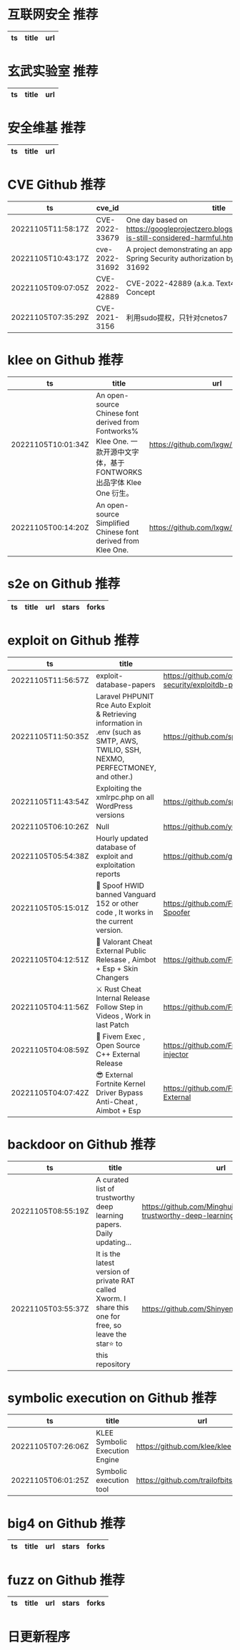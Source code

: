 # 互联网安全 推荐
| ts | title | url| 
| --- | --- | ---| 


# 玄武实验室 推荐
| ts | title | url| 
| --- | --- | ---| 


# 安全维基 推荐
| ts | title | url| 
| --- | --- | ---| 


# CVE Github 推荐
| ts | cve_id | title | url | cve_detail| 
| --- | --- | --- | --- | ---| 
| 20221105T11:58:17Z | CVE-2022-33679 | One day based on https://googleprojectzero.blogspot.com/2022/10/rc4-is-still-considered-harmful.html | https://github.com/Bdenneu/CVE-2022-33679 | | 
| 20221105T10:43:17Z | cve-2022-31692 | A project demonstrating an app that is vulnerable to Spring Security authorization bypass CVE-2022-31692 | https://github.com/SpindleSec/cve-2022-31692 | | 
| 20221105T09:07:05Z | CVE-2022-42889 | CVE-2022-42889 (a.k.a. Text4Shell) RCE Proof of Concept | https://github.com/sunnyvale-it/CVE-2022-42889-PoC | | 
| 20221105T07:35:29Z | CVE-2021-3156 | 利用sudo提权，只针对cnetos7 | https://github.com/PhuketIsland/CVE-2021-3156-centos7 | | 


# klee on Github 推荐
| ts | title | url | stars | forks| 
| --- | --- | --- | --- | ---| 
| 20221105T10:01:34Z | An open-source Chinese font derived from Fontworks% Klee One. 一款开源中文字体，基于 FONTWORKS 出品字体 Klee One 衍生。   | https://github.com/lxgw/LxgwWenKai | 9133 | 309| 
| 20221105T00:14:20Z | An open-source Simplified Chinese font derived from Klee One. | https://github.com/lxgw/LxgwWenkaiGB | 126 | 1| 


# s2e on Github 推荐
| ts | title | url | stars | forks| 
| --- | --- | --- | --- | ---| 


# exploit on Github 推荐
| ts | title | url | stars | forks| 
| --- | --- | --- | --- | ---| 
| 20221105T11:56:57Z | exploit-database-papers | https://github.com/offensive-security/exploitdb-papers | 415 | 70| 
| 20221105T11:50:35Z | Laravel PHPUNIT Rce Auto Exploit & Retrieving information in .env (such as SMTP, AWS, TWILIO, SSH, NEXMO, PERFECTMONEY, and other.) | https://github.com/splitsploit/laravel-rce | 0 | 0| 
| 20221105T11:43:54Z | Exploiting the xmlrpc.php on all WordPress versions | https://github.com/splitsploit/xmlrpc-exploit | 0 | 0| 
| 20221105T06:10:26Z | Null | https://github.com/yubhyper/Exploit-Version | 0 | 0| 
| 20221105T05:54:38Z | Hourly updated database of exploit and exploitation reports | https://github.com/gmatuz/inthewilddb | 105 | 11| 
| 20221105T05:15:01Z | 🔵 Spoof HWID banned Vanguard 152 or other code , It works in the current version. | https://github.com/Fnoberz/Valorant-Spoofer | 75 | 17| 
| 20221105T04:12:51Z | 🔫 Valorant Cheat External Public Relesase , Aimbot + Esp + Skin Changers  | https://github.com/Fnoberz/Valorant.External | 35 | 22| 
| 20221105T04:11:56Z | ⚔️ Rust Cheat Internal Release Follow Step in Videos , Work in last Patch | https://github.com/Fnoberz/Rust-internal | 22 | 7| 
| 20221105T04:08:59Z | 💉 Fivem Exec , Open Source C++ External Release | https://github.com/Fnoberz/Example-injector | 22 | 7| 
| 20221105T04:07:42Z | 😎 External Fortnite Kernel Driver Bypass Anti-Cheat , Aimbot + Esp  | https://github.com/Fnoberz/Fortnite-External | 50 | 23| 


# backdoor on Github 推荐
| ts | title | url | stars | forks| 
| --- | --- | --- | --- | ---| 
| 20221105T08:55:19Z | A curated list of trustworthy deep learning papers. Daily updating... | https://github.com/MinghuiChen43/awesome-trustworthy-deep-learning | 79 | 11| 
| 20221105T03:55:37Z | It is the latest version of private RAT called Xworm. I share this one for free, so leave the star⭐ to this repository | https://github.com/Shinyenigma/XWorm-RAT | 40 | 21| 


# symbolic execution on Github 推荐
| ts | title | url | stars | forks| 
| --- | --- | --- | --- | ---| 
| 20221105T07:26:06Z | KLEE Symbolic Execution Engine | https://github.com/klee/klee | 2104 | 594| 
| 20221105T06:01:25Z | Symbolic execution tool | https://github.com/trailofbits/manticore | 3185 | 450| 


# big4 on Github 推荐
| ts | title | url | stars | forks| 
| --- | --- | --- | --- | ---| 


# fuzz on Github 推荐
| ts | title | url | stars | forks| 
| --- | --- | --- | --- | ---| 



# 日更新程序
